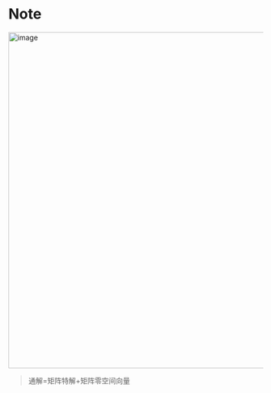 # Note

<img width="665" alt="image" src="https://github.com/wscstrive/MATH/assets/101634608/d250f81a-1667-4918-bd4e-2228d3d7d99c">

> 通解=矩阵特解+矩阵零空间向量
